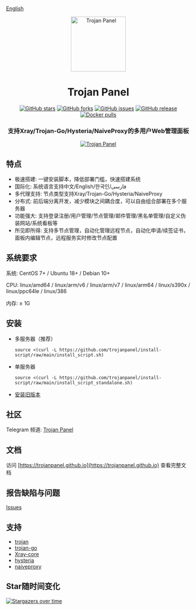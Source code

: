 [English](README.md)

<div align="center">
<a href="https://github.com/trojanpanel"><img src="https://github.com/trojanpanel/install-script/assets/46235235/bfc4f96a-e8b6-499d-956f-a9c212059294" alt="Trojan Panel" width="150" /></a>
<h1>Trojan Panel</h1>
<p>
<a href="https://github.com/trojanpanel/install-script/stargazers"><img src="https://img.shields.io/github/stars/trojanpanel/install-script" alt="GitHub stars"></a>
<a href="https://github.com/trojanpanel/install-script/forks"><img src="https://img.shields.io/github/forks/trojanpanel/install-script" alt="GitHub forks"></a>
<a href="https://github.com/trojanpanel/install-script/issues"><img src="https://img.shields.io/github/issues/trojanpanel/install-script" alt="GitHub issues"></a>
<a href="https://github.com/trojanpanel/install-script/releases"><img src="https://img.shields.io/github/v/release/trojanpanel/install-script" alt="GitHub release"></a>
<a href="https://hub.docker.com/r/jonssonyan/trojan-panel"><img src="https://img.shields.io/docker/pulls/jonssonyan/trojan-panel" alt="Docker pulls"></a>
</p>
<h3>支持Xray/Trojan-Go/Hysteria/NaiveProxy的多用户Web管理面板</h3>
<a href="https://github.com/trojanpanel/install-script/assets/46235235/7ac2bba1-b442-442d-b48e-b52f92e0bad8"><img src="https://github.com/trojanpanel/install-script/assets/46235235/7ac2bba1-b442-442d-b48e-b52f92e0bad8" alt="Trojan Panel"/></a>
</div>

## 特点

- 极速搭建: 一键安装脚本，降低部署门槛，快速搭建系统
- 国际化: 系统语言支持中文/English/한국인/فارسی
- 多代理支持: 节点类型支持Xray/Trojan-Go/Hysteria/NaiveProxy
- 分布式: 前后端分离开发，减少模块之间耦合度，可以自由组合部署在多个服务器
- 功能强大: 支持登录注册/用户管理/节点管理/邮件管理/黑名单管理/自定义伪装网站/系统看板等
- 所见即所得: 支持多节点管理，自动化管理远程节点，自动化申请/续签证书，面板内编辑节点，远程服务实时修改节点配置

## 系统要求

系统: CentOS 7+ / Ubuntu 18+ / Debian 10+

CPU: linux/amd64 / linux/arm/v6 / linux/arm/v7 / linux/arm64 / linux/s390x / linux/ppc64le / linux/386

内存: ≥ 1G

## 安装

- 多服务器（推荐）

    ```shell
    source <(curl -L https://github.com/trojanpanel/install-script/raw/main/install_script.sh)
    ```

- 单服务器

    ```shell
    source <(curl -L https://github.com/trojanpanel/install-script/raw/main/install_script_standalone.sh)
    ```

- [安装旧版本](README_ARCHIVE_ZH.md)

## 社区

Telegram 频道: [Trojan Panel](https://t.me/TrojanPanel)

## 文档

访问 [https://trojanpanel.github.io](https://trojanpanel.github.io) 查看完整文档

## 报告缺陷与问题

[Issues](https://github.com/trojanpanel/install-script/issues)

## 支持

- [trojan](https://github.com/trojan-gfw/trojan)
- [trojan-go](https://github.com/p4gefau1t/trojan-go)
- [Xray-core](https://github.com/XTLS/Xray-core)
- [hysteria](https://github.com/HyNetwork/hysteria)
- [naiveproxy](https://github.com/klzgrad/naiveproxy)

## Star随时间变化

[![Stargazers over time](https://starchart.cc/trojanpanel/install-script.svg)](https://github.com/trojanpanel/install-script)
